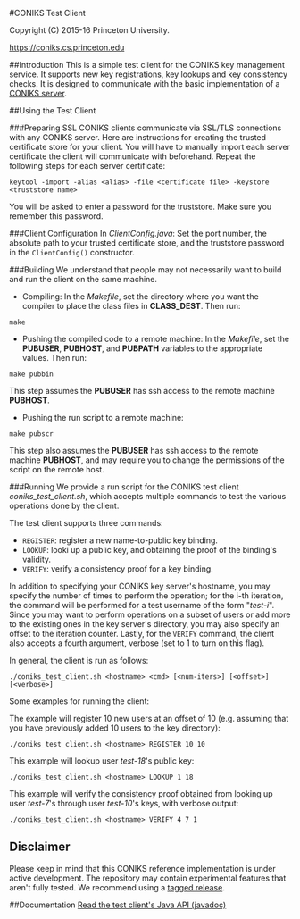 #CONIKS Test Client

Copyright (C) 2015-16 Princeton University.

https://coniks.cs.princeton.edu

##Introduction
This is a simple test client for the CONIKS key management service. It supports new key registrations, key lookups and key consistency checks. It is designed to communicate with the basic implementation of a [CONIKS server](https://github.com/citp/coniks-ref-implementation/tree/master/coniks_server).

##Using the Test Client

###Preparing SSL
CONIKS clients communicate via SSL/TLS connections with any CONIKS server.
Here are instructions for creating the trusted certificate store for your client. You will have to manually import each server certificate the client will communicate with beforehand.
Repeat the following steps for each server certificate:
```
keytool -import -alias <alias> -file <certificate file> -keystore <truststore name>
```
You will be asked to enter a password for the truststore. Make sure you remember this password.

###Client Configuration
In *ClientConfig.java*: Set the port number, the absolute path to your trusted certificate store, and the truststore password in the ```ClientConfig()``` constructor.

###Building
We understand that people may not necessarily want to build and run the client on the same machine. 
- Compiling: 
In the *Makefile*, set the directory where you want the compiler to place the class files in **CLASS_DEST**. Then run:
```
make
```
- Pushing the compiled code to a remote machine:
In the *Makefile*, set the **PUBUSER**, **PUBHOST**, and **PUBPATH** variables to the appropriate values. Then run:
```
make pubbin
```
This step assumes the **PUBUSER** has ssh access to the remote machine **PUBHOST**.
- Pushing the run script to a remote machine:
```
make pubscr
```
This step also assumes the **PUBUSER** has ssh access to the remote machine **PUBHOST**, and may require you to change the permissions of the script on the remote host.

###Running
We provide a run script for the CONIKS test client *coniks_test_client.sh*, which accepts 
multiple commands to test the various operations done by the client.

The test client supports three commands: 
- ```REGISTER```: register a new name-to-public key binding.
- ```LOOKUP```: looki up a public key, and obtaining the proof of the binding's validity.
- ```VERIFY```: verify a consistency proof for a key binding. 

In addition to specifying your CONIKS key server's hostname, you may specify the number of times to perform the operation; for the i-th  iteration, the command will be performed for a test username of the form "*test-i*". Since you may want to perform operations on a subset of users or add more to the existing ones in the key server's directory, you may also specify an offset to the iteration counter. Lastly, for the ```VERIFY``` command, the client also accepts a fourth argument, verbose (set to 1 to turn on this flag).

In general, the client is run as follows:
```
./coniks_test_client.sh <hostname> <cmd> [<num-iters>] [<offset>] [<verbose>]
```

Some examples for running the client:

The example will register 10 new users at an offset of 10 (e.g. assuming that you have previously added 10 users to the key directory):
```
./coniks_test_client.sh <hostname> REGISTER 10 10
```

This example will lookup user *test-18*'s public key:
```
./coniks_test_client.sh <hostname> LOOKUP 1 18
```

This example will verify the consistency proof obtained from looking up user *test-7*'s through user *test-10*'s keys, with verbose output:
```
./coniks_test_client.sh <hostname> VERIFY 4 7 1
```

## Disclaimer
Please keep in mind that this CONIKS reference implementation is under active development. The repository may contain experimental features that aren't fully tested. We recommend using a [tagged release](https://github.com/citp/coniks-ref-implementation/releases).

##Documentation
[Read the test client's Java API (javadoc)](https://citp.github.io/coniks-ref-implementation/org/coniks/coniks_test_client/package-summary.html)
